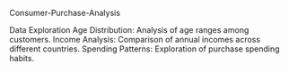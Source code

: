 Consumer-Purchase-Analysis

Data Exploration
Age Distribution: Analysis of age ranges among customers.
Income Analysis: Comparison of annual incomes across different countries.
Spending Patterns: Exploration of purchase spending habits.

